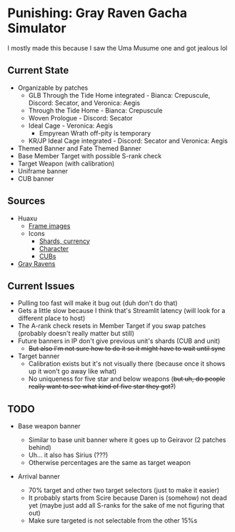# Punishing: Gray Raven Gacha Simulator
I mostly made this because I saw the Uma Musume one and got jealous lol

## Current State
- Organizable by patches
  - GLB Through the Tide Home integrated - Bianca: Crepuscule, Discord: Secator, and Veronica: Aegis
  - Through the Tide Home - Bianca: Crepuscule
  - Woven Prologue - Discord: Secator
  - Ideal Cage - Veronica: Aegis
    - Empyrean Wrath off-pity is temporary
  - KR/JP Ideal Cage integrated - Discord: Secator and Veronica: Aegis
- Themed Banner and Fate Themed Banner
- Base Member Target with possible S-rank check
- Target Weapon (with calibration)
- Uniframe banner
- CUB banner

## Sources
- Huaxu
  - [Frame images](https://assets.huaxu.app/browse/cn/image/role/?layout=grid)
  - Icons
    - [Shards, currency](https://assets.huaxu.app/browse/glb/assets/product/texture/image/icontools/?layout=grid#)
    - [Character](https://assets.huaxu.app/browse/glb/assets/product/texture/image/role/?layout=grid#)
    - [CUBs](https://assets.huaxu.app/browse/glb/assets/product/texture/image/rolepartner/?layout=grid)
- [Gray Ravens](https://grayravens.com/wiki/GRAY_RAVENS)

## Current Issues
- Pulling too fast will make it bug out (duh don't do that)
- Gets a little slow because I think that's Streamlit latency (will look for a different place to host)
- The A-rank check resets in Member Target if you swap patches (probably doesn't really matter but still)
- Future banners in IP don't give previous unit's shards (CUB and unit)
  - ~~But also I'm not sure how to do it so it might have to wait until sync~~
- Target banner
  - Calibration exists but it's not visually there (because once it shows up it won't go away like what)
  - No uniqueness for five star and below weapons (~~but uh, do people really want to see what kind of five star they got?~~)

## TODO
- Base weapon banner
  - Similar to base unit banner where it goes up to Geiravor (2 patches behind)
  - Uh... it also has Sirius (???)
  - Otherwise percentages are the same as target weapon

- Arrival banner
  - 70% target and other two target selectors (just to make it easier)
  - It probably starts from Scire because Daren is (somehow) not dead yet (maybe just add all S-ranks for the sake of me not figuring that out)
  - Make sure targeted is not selectable from the other 15%s
